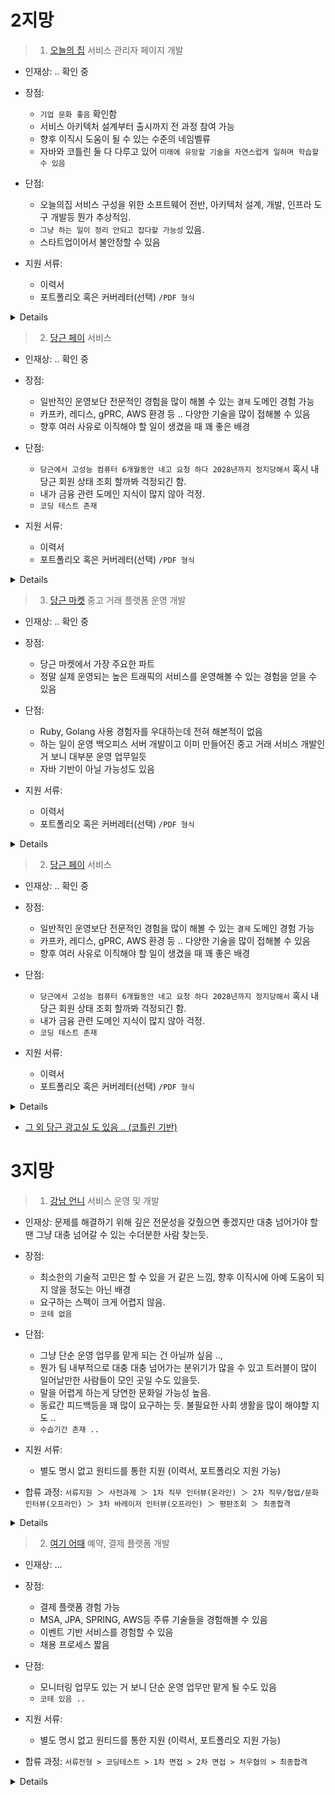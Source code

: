



# 2지망
> 1. [오늘의 집](https://bucketplace.career.greetinghr.com/o/15265) 서비스 관리자 페이지 개발
- 인재상:  .. 확인 중
- 장점:
  - `기업 문화 좋음` 확인함
  - 서비스 아키텍처 설계부터 출시까지 전 과정 참여 가능
  - 향후 이직시 도움이 될 수 있는 수준의 네임벨류
  - 자바와 코틀린 둘 다 다루고 있어 `미래에 유망할 기술을 자연스럽게 일하며 학습할 수 있음`


- 단점:
  - 오늘의집 서비스 구성을 위한 소프트웨어 전반, 아키텍처 설계, 개발, 인프라 도구 개발등 뭔가 추상적임.
  - `그냥 하는 일이 정리 안되고 잡다할 가능성` 있음.
  - 스타트업이어서 불안정할 수 있음

- 지원 서류:
  - 이력서
  - 포트폴리오 혹은 커버레터(선택) `/PDF 형식`

<details>
> 1. 포지션 소개
  
```
- Software Engineer는 오늘의집 서비스를 구성하기 위한 소프트웨어 개발 및 이를 운영하기 위한 제반 인프라, 도구를 개발하는 등 소프트웨어 개발 전반에 걸친 업무를 수행합니다. 
- Backend Engineer는 비즈니스 요구사항을 개발 로직으로 전환하는 작업을 진행하고, 이용자와 어떤 방식으로 데이터를 교환할지 설계하고 개발합니다. 
- 오늘의집 서비스로 유입되는 대용량 트래픽을 감당할 수 있도록 가용성 높고 확장성 있는 아키텍처를 설계 및 개발하고, MSA 기반으로 서비스를 Re-Architecting하는 과정을 담당합니다.
```
  
> 2. 주요업무
```
- 애플리케이션 컴포넌트 설계, 개발, 테스트 및 운영
- MSA를 위한 서비스 Re-Architecting
- 서비스 운영을 위한 관리자 페이지 개발 및 개선
- 서비스 아키텍처 설계부터 출시까지 전 과정 참여
- Spring Framework + Kotlin, Ruby on Rails를 이용하여 서비스 개발 및 운영
```



> 3. 자격요건
```
- 만 2년 이상의 백엔드 개발 경력을 보유하신 분
- 컴퓨터공학 전공 혹은 그에 준하는 전공 및 지식을 보유하신 분
- Kotlin/Java/Python/Ruby 등 하나 이상의 프로그래밍 언어 전문성을 보유하신 분
- RDBMS 및 다양한 NoSQL 데이터베이스에 대한 지식을 보유하신 분
```



> 4. 우대사항
```
- 소규모 프로젝트 리딩 경험이 있는 분
- 대용량 트래픽 처리에 대한 이해 및 서비스 경험이 있는 분
- 전체 SDLC(소프트웨어 생명주기)에 대한 경험이 있는 분
- 애자일 스프린트, MVP 단위 개발 프로세스에서의 개발 경험이 있는 분
- AWS와 같은 Public Cloud 작업 경험이 있는 분
- 인테리어 산업에 대한 높은 관심과 이해도가 있는 분
```
  
</details>


> 2. [당근 페이](https://about.daangn.com/jobs/4511184003) 서비스
- 인재상:  .. 확인 중
- 장점:
  - 일반적인 운영보단 전문적인 경험을 많이 해볼 수 있는 `결제` 도메인 경험 가능
  - 카프카, 레디스, gPRC, AWS 환경 등 .. 다양한 기술을 많이 접해볼 수 있음
  - 향후 여러 사유로 이직해야 할 일이 생겼을 때 꽤 좋은 배경

- 단점:
  - `당근에서 고성능 컴퓨터 6개월동안 네고 요청 하다 2028년까지 정지당해서` 혹시 내 당근 회원 상태 조회 할까봐 걱정되긴 함.
  - 내가 금융 관련 도메인 지식이 많지 않아 걱정.
  - `코딩 테스트 존재`

- 지원 서류:
  - 이력서
  - 포트폴리오 혹은 커버레터(선택) `/PDF 형식`

<details>
  
> 1. 하게될 일
```
- 송금 뿐만 아니라 당근머니를 활용한 동네 금융 생태계를 만들고 있어요.
- PM, 디자이너, 엔지니어로 구성된 3~5명의 파트로 구성되어 있어요. 
- 각 파트는 기능 단위가 아닌 사용자의 문제를 해결
```

> 2. 테크 스펙
```
- Kotlin, Spring Boot, Netty, JPA, HTTP, gRPC
- MySQL, Redis, Kafka, Central Dogma
- Datadog, Sentry, Grafana, Kibana
- Kubernetes, Argo CD, Argo Workflow, Github Actions
```

> 3. 자격 요건
```
- 3년 차 이상의 서버 개발 경험, 혹은 이에 준하는 역량을 보유하신 분
- 자기주도성, 빠른 실행력을 가지고 당근페이의 성장을 함께 만들어 갈 수 있으신 분
- 사용자 중심의 사고를 가지고 프로덕트를 만들어 갈 수 있으신 분
- 기술적인 문제 해결을 즐기고 이를 통해 새로운 가치를 창출할 수 있는 분
- JVM 생태계(Kotlin, Java, Spring, JPA), RDBMS에 대한 이해도가 높으신 분
- 코드 개선과 논의에 열린 자세를 가지고, 테스트와 이해가 쉬운 코드 작성을 선호하는 분
```


> 4. 우대 사항
```
- 새로운 기술에 관심이 많고 자기 개발을 위해 노력하시는 분
- 금융 및 핀테크 서비스에 대한 이해도가 높고 경험이 있으신 분
- 대규모 트래픽 / 분산 환경 / 동시성 처리에 대한 이해가 있으신 분
```

- 합류 과정: 
`1. 서류 전형  → 2. 화상 인터뷰 → 3. 직무 인터뷰 → 4. 컬처핏 인터뷰 및 레퍼런스 체크 → 5. 처우협의 →  6. 최종 합격 및 입사`

</details>


> 3. [당근 마켓](https://about.daangn.com/jobs/4511184003) 중고 거래 플랫폼 운영 개발
- 인재상:  .. 확인 중
- 장점:
  - 당근 마켓에서 가장 주요한 파트
  - 정말 실제 운영되는 높은 트래픽의 서비스를 운영해볼 수 있는 경험을 얻을 수 있음

- 단점:
  - Ruby, Golang 사용 경험자를 우대하는데 전혀 해본적이 없음
  - 하는 일이 운영 백오피스 서버 개발이고 이미 만들어진 중고 거래 서비스 개발인 거 보니 대부분 운영 업무일듯
  - 자바 기반이 아닐 가능성도 있음

- 지원 서류:
  - 이력서
  - 포트폴리오 혹은 커버레터(선택) `/PDF 형식`

<details>
  
> 1. 하게될 일
```
- 중고거래 서비스를 개발해요
- 운영 백오피스 서버를 개발해요
- MAU 1,800만 규모의 대용량 트래픽을 고려하여 서버를 설계해요
```

> 2. 테크 스펙
```
- REST, gRPC 
- Ruby 또는 Golang
- AWS 인프라
- RDBMS, NoSQL, Redis, 캐시
```

> 3. 자격 요건
```
- 3년차 이상의 서버 개발 경험, 혹은 이에 준하는 경력을 보유하신 분
- 하나 이상의 프로그래밍 언어에 능숙하신 분
- RDBMS, 캐시, 데이터 구조에 대한 이해가 있으신 분
- REST, gRPC 등의 통신 모델을 이해하고 사용성 높은 API 설계 및 개발이 가능하신 분
- 코드 리뷰에 긍정적이고 원활한 커뮤니케이션이 가능하신 분
```


> 4. 우대 사항
```
- Ruby 또는 Golang을 사용해본 경험이 있으신 분
- AWS 인프라를 운영해본 경험이 있으신 분
- RDBMS, NoSQL, Redis 등 대용량 데이터를 위한 스토리지에 대한 경험이 있으신 분
- 사용자 경험, 서비스 백오피스 운영 도구의 중요성에 대한 이해가 있으신 분
- 분산 처리 시스템 또는 마이크로서비스 아키텍처를 이해하고 경험하신 분
```

- 합류 과정: 
`1. 서류 전형  → 2. 화상 인터뷰 → 3. 직무 인터뷰 → 4. 컬처핏 인터뷰 및 레퍼런스 체크 → 5. 처우협의 →  6. 최종 합격 및 입사`

</details>


> 2. [당근 페이](https://about.daangn.com/jobs/4511184003) 서비스
- 인재상:  .. 확인 중
- 장점:
  - 일반적인 운영보단 전문적인 경험을 많이 해볼 수 있는 `결제` 도메인 경험 가능
  - 카프카, 레디스, gPRC, AWS 환경 등 .. 다양한 기술을 많이 접해볼 수 있음
  - 향후 여러 사유로 이직해야 할 일이 생겼을 때 꽤 좋은 배경

- 단점:
  - `당근에서 고성능 컴퓨터 6개월동안 네고 요청 하다 2028년까지 정지당해서` 혹시 내 당근 회원 상태 조회 할까봐 걱정되긴 함.
  - 내가 금융 관련 도메인 지식이 많지 않아 걱정.
  - `코딩 테스트 존재`

- 지원 서류:
  - 이력서
  - 포트폴리오 혹은 커버레터(선택) `/PDF 형식`

<details>
  
> 1. 하게될 일
```
- 송금 뿐만 아니라 당근머니를 활용한 동네 금융 생태계를 만들고 있어요.
- PM, 디자이너, 엔지니어로 구성된 3~5명의 파트로 구성되어 있어요. 
- 각 파트는 기능 단위가 아닌 사용자의 문제를 해결
```

> 2. 테크 스펙
```
- Kotlin, Spring Boot, Netty, JPA, HTTP, gRPC
- MySQL, Redis, Kafka, Central Dogma
- Datadog, Sentry, Grafana, Kibana
- Kubernetes, Argo CD, Argo Workflow, Github Actions
```

> 3. 자격 요건
```
- 3년 차 이상의 서버 개발 경험, 혹은 이에 준하는 역량을 보유하신 분
- 자기주도성, 빠른 실행력을 가지고 당근페이의 성장을 함께 만들어 갈 수 있으신 분
- 사용자 중심의 사고를 가지고 프로덕트를 만들어 갈 수 있으신 분
- 기술적인 문제 해결을 즐기고 이를 통해 새로운 가치를 창출할 수 있는 분
- JVM 생태계(Kotlin, Java, Spring, JPA), RDBMS에 대한 이해도가 높으신 분
- 코드 개선과 논의에 열린 자세를 가지고, 테스트와 이해가 쉬운 코드 작성을 선호하는 분
```


> 4. 우대 사항
```
- 새로운 기술에 관심이 많고 자기 개발을 위해 노력하시는 분
- 금융 및 핀테크 서비스에 대한 이해도가 높고 경험이 있으신 분
- 대규모 트래픽 / 분산 환경 / 동시성 처리에 대한 이해가 있으신 분
```

- 합류 과정: 
`1. 서류 전형  → 2. 화상 인터뷰 → 3. 직무 인터뷰 → 4. 컬처핏 인터뷰 및 레퍼런스 체크 → 5. 처우협의 →  6. 최종 합격 및 입사`

</details>


+ [그 외 당근 광고실 도 있음 .. (코틀린 기반)](https://about.daangn.com/jobs/4672452003/)




# 3지망
> 1. [강남 언니](https://www.wanted.co.kr/wd/149934) 서비스 운영 및 개발
- 인재상: 문제를 해결하기 위해 깊은 전문성을 갖췄으면 좋겠지만 대충 넘어가야 할 땐 그냥 대충 넘어갈 수 있는 수더분한 사람 찾는듯.
  
- 장점:
  - 최소한의 기술적 고민은 할 수 있을 거 같은 느낌, 향후 이직시에 아예 도움이 되지 않을 정도는 아닌 배경
  - 요구하는 스펙이 크게 어렵지 않음.
  - `코테 없음`
    
- 단점:
  - 그냥 단순 운영 업무를 맡게 되는 건 아닐까 싶음 ..,
  - 뭔가 팀 내부적으로 대충 대충 넘어가는 분위기가 많을 수 있고 트러블이 많이 일어날만한 사람들이 모인 곳일 수도 있을듯.
  - 말을 어렵게 하는게 당연한 문화일 가능성 높음.
  - 동료간 피드백등을 꽤 많이 요구하는 듯. 불필요한 사회 생활을 많이 해야할 지도 ..
  - `수습기간 존재 ..`

- 지원 서류:
  - 별도 명시 없고 원티드를 통한 지원 (이력서, 포트폴리오 지원 가능)

- 합류 과정: 
`서류지원 ＞ 사전과제 ＞ 1차 직무 인터뷰(온라인) ＞ 2차 직무/협업/문화 인터뷰(오프라인) ＞ 3차 바레이저 인터뷰(오프라인) ＞ 평판조회 ＞ 최종합격`

<details>
  
- 테크 스펙

```
- 언어: Java, Kotlin
- 프레임워크: Spring, JPA
- DB: MySQL, MongoDB, Elasticsearch
- infra: AWS/ Kubernetes
```
  
- 하게 될 업무
```
- 강남언니 backend 영역 설계,개발, 운영 리딩 (그냥 대충 운영 업무인듯 ..)
- 강남언니 backend System/ Tech Stack 정의 및 리딩 .. (-> 당최 뭔소리?)
- backend 조직(Chapter) Member Teaching and Mentoring
```

- 자격 요건
```
- 주니어 시니어 가리지 않음, 능력만 있으면 됨. (근데 2년 이상의 운영 경험 요구 ..)
- 웹 서버 엔지니어링 경험과 역량 갖춘 분
- 하나 이상의 객체지향 언어를 능숙하게 다룰 수 있는 사람
- 문제의 본질을 이해하며 답을 찾기 위해 노력하되 동료 의견 잘 듣는 사람
- 자신의 생각을 말이나 글로 잘 표현하는 사람
- 문제 해결에 필요하다면 자신의 지식과 경험을 내려놓을 수 있는 분 (그냥 대충 넘어가자 하면 눈치껏 상황 봐서 그런갑다 할 수 있는 사람 ..)
```


- 우대사항
```
- 모듈화와 설계 원칙들의 개념과 장단점을 아는 사람
- 서버 시스템 아키텍처 설계 패턴들의 개념과 장단점을 아는 사람
- HTTP API의 장단점을 이해한 사람
- 전통적 아키텍처와 클라우드 아키텍처의 차이를 아는 사람
- CQRS를 이해하는 사람
- 2년 이상의 NoSQL 데이터베이스 운영 경험을 가진 사람
- 테스트 주도 개발 이해와 경험을 가진 사람
- 1년 이상의 Continous Integration과 ContinuousDeployment 운영 경험을 가진 사람 (걍 CI/CD 경험 해본 거 얘기 하는듯 ..)
```

</details>


> 2. [여기 어때](https://gccompany.career.greetinghr.com/o/112130) 예약, 결제 플랫폼 개발
- 인재상: ...
  
- 장점:
  - 결제 플랫폼 경험 가능
  - MSA, JPA, SPRING, AWS등 주류 기술들을 경험해볼 수 있음
  - 이벤트 기반 서비스를 경험할 수 있음
  - 채용 프로세스 짧음
    
- 단점:
  - 모니터링 업무도 있는 거 보니 단순 운영 업무만 맡게 될 수도 있음
  - `코테 있음 ..`

- 지원 서류:
  - 별도 명시 없고 원티드를 통한 지원 (이력서, 포트폴리오 지원 가능)

- 합류 과정: 
`서류전형 > 코딩테스트 > 1차 면접 > 2차 면접 > 처우협의 > 최종합격`

<details>
  
  
- 하게 될 업무
```
- 여기어때 서비스의 예약(예약/취소), 결제(결제/환불/대사) 플랫폼 및 관련 서비스 개발
- 지속적인 시스템 모니터링을 통한 성능 추적 및 개선 업무 수행
```

- 자격 요건
```
- 웹 어플리케이션 개발, 운영 경험자로서 실무 3년 차 이상 또는 그에 준하는 경험을 보유하신 분
- JAVA에 익숙하고 Spring Framework을 이용한 Web Application, RESTful API 개발 경험이 있으신 분
- Microservices 아키텍처 기반의 시스템 개발 경험이 있으신 분
```


- 우대사항
```
- E-Commerce, O2O 서비스 개발 경험이 있으신 분
- 대용량 트래픽 처리를 위한 시스템 설계 경험이 있으신 분
- PG 연동을 위한 시스템을 설계/개발하거나 운영해 본 경험이 있으신 분
- 간편결제 시스템을 설계/개발하거나 운영해 본 경험이 있으신 분
- Backend 환경 이외에, 웹/앱/데이터 등의 기술에 대한 기본 지식이 있으신 분
- SQL Query의 작성 및 분석/튜닝이 가능하신 분
- 논리적이고 체계적인 문제해결 능력과 커뮤니케이션 능력을 보유하신 분
- 컨테이너 기반 기술(Docker/ECS/K8S) 이행 및 경험이 있으신 분
- JPA, Hibernate 등 ORM 사용과 도메인 모델링 경험이 있으신 분
- AWS를 이용한 개발, 상용 서비스 운영 경험이 있으신 분
- Event 기반 서비스를 경험해보고 운영 경험이 있으신 분
```

</details>
